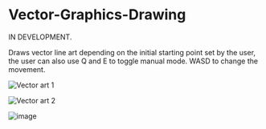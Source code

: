 # Vector-Graphics-Drawing


IN DEVELOPMENT.

Draws vector line art depending on the initial starting point set by the user, the user can also use Q and E to toggle manual mode. WASD to change the movement.


![Vector art 1](https://user-images.githubusercontent.com/60831223/151713237-1e347b8b-4dd6-48a8-b6fc-55b9d52b2212.PNG)


![Vector art 2](https://user-images.githubusercontent.com/60831223/151713245-25370f59-7417-4b9c-9ef3-0fb825c000d4.png)

![image](https://user-images.githubusercontent.com/60831223/151713666-ebcfc2c5-b368-435f-9be5-5cea80a919a6.png)
